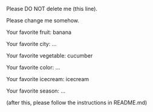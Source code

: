 Please DO NOT delete me (this line).

Please change me somehow.


Your favorite fruit: banana

Your favorite city: ...

Your favorite vegetable: cucumber

Your favorite color: ...

Your favorite icecream: icecream

Your favorite season: ...

(after this, please follow the instructions in README.md)
